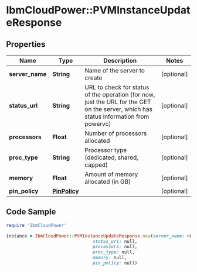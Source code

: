 # IbmCloudPower::PVMInstanceUpdateResponse

## Properties

Name | Type | Description | Notes
------------ | ------------- | ------------- | -------------
**server_name** | **String** | Name of the server to create | [optional] 
**status_url** | **String** | URL to check for status of the operation (for now, just the URL for the GET on the server, which has status information from powervc) | [optional] 
**processors** | **Float** | Number of processors allocated | [optional] 
**proc_type** | **String** | Processor type (dedicated, shared, capped) | [optional] 
**memory** | **Float** | Amount of memory allocated (in GB) | [optional] 
**pin_policy** | [**PinPolicy**](PinPolicy.md) |  | [optional] 

## Code Sample

```ruby
require 'IbmCloudPower'

instance = IbmCloudPower::PVMInstanceUpdateResponse.new(server_name: null,
                                 status_url: null,
                                 processors: null,
                                 proc_type: null,
                                 memory: null,
                                 pin_policy: null)
```


